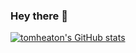 ### Hey there 👋

[![tomheaton's GitHub stats](https://github-readme-stats.vercel.app/api?username=tomheaton&show_icons=true&count_private=true&bg_color=0d1117&text_color=f0f6fc)](https://github.com/tomheaton)

<!-- [![tomheaton's Top Languages](https://github-readme-stats.vercel.app/api/top-langs/?username=tomheaton&layout=compact&bg_color=0d1117&text_color=f0f6fc)](https://github.com/tomheaton) -->

<!--
**tomheaton/tomheaton** is a ✨ _special_ ✨ repository because its `README.md` (this file) appears on your GitHub profile.

Here are some ideas to get you started:

- 🔭 I’m currently working on ...
- 🌱 I’m currently learning ...
- 👯 I’m looking to collaborate on ...
- 🤔 I’m looking for help with ...
- 💬 Ask me about ...
- 📫 How to reach me: ...
- 😄 Pronouns: ...
- ⚡ Fun fact: ...
-->
